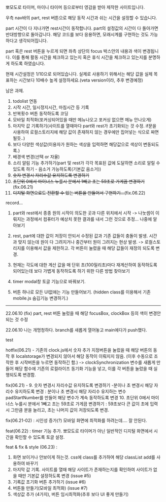 뽀모도로 타이머, 마이니 타이머 등으로부터 영감을 받아 제작한 사이트입니다.

우측 nav바의 part, rest 버튼으로 해당 동작 시간과 쉬는 시간을 설정할 수 있습니다.

part 시간이 다 지나가면 rest시간이 동작합니다. part의 설정값의 시간이 다 돌아가면 반대방향으로 돌아갑니다.
해당 코드를 보다 응용하면, 모래시계를 구현하는 것도 가능하다고 생각되어집니다.

part 혹은 rest 버튼을 누르게 되면 좌측 상단의 focus 박스안의 내용과 색이 변경됩니다. 이를 통해 활동 시간을 체크하고 있는지 혹은 휴식 시간을 체크하고 있는지를 분명하게 하도록 하였습니다.

현재 시간설정은 1/10으로 되어있습니다. 실제로 사용하기 위해서는 해당 값을 실제 목표하는 시간보다 10배수 높게 설정하세요.(veta version이라, 추후 변경예정)

남은 과제.

1. todolist 연동
2. 시작 시간, 일시정지시간, 마침시간 등 기록
3. 반복횟수 버튼 동작하도록 코딩
4. 모바일 최적화(포커싱되어있을 때만 메뉴나오고 포커싱 없으면 메뉴 안나오게)
5. 마지막 값 기록하기(사이트를 열때마다 part와 rest가 초기화되는 것 수정. if문을 사용하여 로컬스토리지에 해당 값이 존재하지 않는 경우에만 집어넣는 식으로 짜면 될듯..)
6. 보다 다양한 색상값(이용자가 원하는 색상을 입력하면 해당값으로 색상이 변동되도록.)
7. 배경색 변경(선택 or 자율)
8. 소리 알림 기능 추가하기(part 및 rest가 각각 목표된 값에 도달하면 소리로 알릴 수 있도록 하기 - 음소거 가능하도록(기본값 음소거))
9. ~~숫자 변경시 자리수값 유지하도록 변경하기~~
10. ~~초단위 0에서 마이너스 누를시 분에서 1빼고 초는 59초로 가게끔 변경하기~~(fix.06.21)
11. ~~디지털 화면으로도 전환할 수 있는 버튼을 만들어서 구현하기...~~(fix.06.22)

record...

1. part와 rest에서 종종 원의 시작이 의도한 곳과 다른 위치에서 시작 -> 나눗셈이 이뤄지는 과정에서 컴퓨터가 예상치 못한 결과를 내서 그런 것으로 추정... 나중에 알아보기

2. rest, part에 대한 값이 저장이 안되서 수정된 값과 기존 값들이 충돌이 발생. 시간과 맞지 않는데 원이 다 그려지거나 중간부터 원이 그려지는 현상 발생. -> 로컬스토리지를 이용해서 값을 제한하고. 각 버튼이 눌렸을 때 해당 값들이 재정의 되도록 변경.

3. 현재는 각도에 대한 계산 값을 매 단위 초(100밀리초)마다 재계산하여 동작하도록 되어있는데 보다 가볍게 동작하도록 하기 위한 다른 방법 찾아보기

4. timer modal창 토글 기능으로 바꿔보기.

5. 버튼 하나로 모든 UI없애는 기능 만들어보기.
   (hidden class를 이용해서 기존 mobile.js 숨김기능 변경하기.)

---

22.06.10
(fix) part, rest 버튼 눌렀을 때 해당 focusBox, clockBox 등의 색이 변경안되는 것 수정

22.06.10
나는 개멍청하다. branch를 새롭게 열어놓고 main에다가 push했다.

test

hotfix(06.21) - 기존의 clock.js에서 숫자 추가 지정버튼을 눌렀을 때 해당 버튼의 동작 후 localstorage가 변경되지 않아서 해당 동작이 이뤄지지 않음. (이후 수동으로 조작한 후 시작버튼을 누르면 동작하긴 함.) -> clockSynchronization 변수를 새롭게 만들어 해당 함수에 기존의 로컬라이즈 동기화 기능을 넣고, 이를 각 버튼을 눌렀을 때 실행되도록 변경함.

fix(06.21) - 9. 숫자 변경시 자리수값 유지하도록 변경하기 -분이나 초 변경시 해당 자리수 유지하도록 변경 : 분이나 초 변경시 해당 자리수 유지하는 변수 padStartNumber를 만들어 해당 변수가 계속 동작하도록 변경 10. 초단위 0에서 마이너스 누를시 분에서 1빼고 초는 59초로 가게끔 변경하기 : 59초보다 큰 값이 초에 입력시 그만큼 분을 늘리고, 초는 나머지 값이 저장되도록 변경.

fix(06.21-02) : 시인성 증가(?)
모바일 화면에 최적화를 하려는데.... 잘 안된다.

feat(06.22) : timer 기능 추가. 뽀모도로 타이머가 아닌 일반적인 디지털 화면에서 시간을 확인할 수 있도록 토글 설정.

feat & fix & style (06.23) :

1. 화면 보이거나 안보이게 하는것. css에 class를 추가하여 해당 classList add를 사용하여 바꾸기
2. 마지막 값 기록. 사이트를 열때 해당 사이트가 존재하는지를 확인하여 사이트가 없을 때만 기본값 설정하도록 변경 (issue #5)
3. 기록값 초기화 버튼 추가하기 (issue #6)
4. 버튼들 만들기(모바일 최적화) (issue #7)
5. 색상값 추가 (4가지), 버튼 임시최적화(추후 보다 UI 좋게 만들기)
